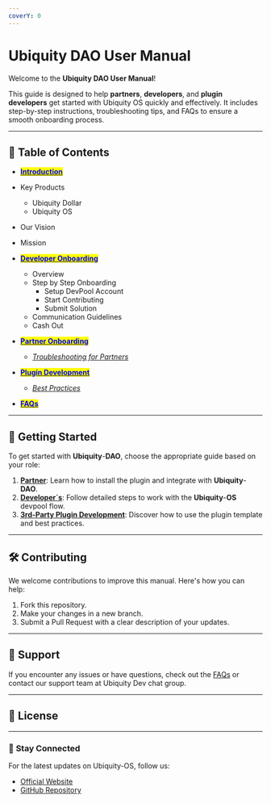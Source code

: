```yaml
---
coverY: 0
---
```


# Ubiquity DAO User Manual

Welcome to the **Ubiquity DAO User Manual**!&#x20;

This guide is designed to help **partners**, **developers**, and **plugin developers** get started with Ubiquity OS quickly and effectively. It includes step-by-step instructions, troubleshooting tips, and FAQs to ensure a smooth onboarding process.

***

## 📖 **Table of Contents**

* [<mark style="color:blue;">**Introduction**</mark>](Introduction.md)
* Key Products
  * Ubiquity Dollar
  * Ubiquity OS
* Our Vision
* Mission



*   [<mark style="color:blue;">**Developer Onboarding**</mark>](Developer-Onboarding/Guide.md)

    * Overview
    * Step by Step Onboarding
      * Setup DevPool Account&#x20;
      * Start Contributing&#x20;
      * Submit Solution
    * Communication Guidelines
    * Cash Out


* [<mark style="color:blue;">**Partner Onboarding**</mark>](partner-onboarding/how-ubiquityos-works.md)
  * [_Troubleshooting for Partners_](Partner-Onboarding/Troubleshooting.md)
* [<mark style="color:blue;">**Plugin Development**</mark>](broken-reference)
  * [_Best Practices_](Plugin-Development/Best-Practices.md)
* [<mark style="color:blue;">**FAQs**</mark>](broken-reference)



***

## 🚀 **Getting Started**

To get started with **Ubiquity**-**DAO**, choose the appropriate guide based on your role:

1. [**Partner**](partner-onboarding/how-ubiquityos-works.md): Learn how to install the plugin and integrate with **Ubiquity**-**DAO**.
2. [**Developer\`s**](Developer-Onboarding/Guide.md): Follow detailed steps to work with the **Ubiquity**-**OS** devpool flow.
3. [**3rd-Party Plugin Development**](broken-reference): Discover how to use the plugin template and best practices.

***

## 🛠️ **Contributing**

We welcome contributions to improve this manual. Here's how you can help:

1. Fork this repository.
2. Make your changes in a new branch.
3. Submit a Pull Request with a clear description of your updates.

***

## 📩 **Support**

If you encounter any issues or have questions, check out the [FAQs](broken-reference) or contact our support team at  Ubiquity Dev chat group.

***

## 📄 **License**

***

### 🌟 **Stay Connected**

For the latest updates on Ubiquity-OS, follow us:

* [Official Website](https://www.ubiquityos.com)
* [GitHub Repository](https://github.com/ubiquity-os/)

